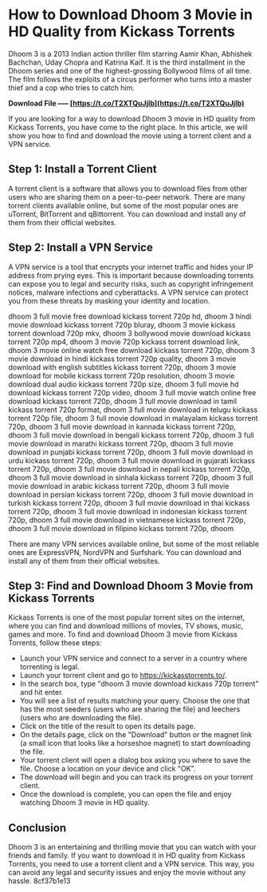 # How to Download Dhoom 3 Movie in HD Quality from Kickass Torrents
 
Dhoom 3 is a 2013 Indian action thriller film starring Aamir Khan, Abhishek Bachchan, Uday Chopra and Katrina Kaif. It is the third installment in the Dhoom series and one of the highest-grossing Bollywood films of all time. The film follows the exploits of a circus performer who turns into a master thief and a cop who tries to catch him.
 
**Download File ––– [https://t.co/T2XTQuJjIb](https://t.co/T2XTQuJjIb)**


 
If you are looking for a way to download Dhoom 3 movie in HD quality from Kickass Torrents, you have come to the right place. In this article, we will show you how to find and download the movie using a torrent client and a VPN service.
 
## Step 1: Install a Torrent Client
 
A torrent client is a software that allows you to download files from other users who are sharing them on a peer-to-peer network. There are many torrent clients available online, but some of the most popular ones are uTorrent, BitTorrent and qBittorrent. You can download and install any of them from their official websites.
 
## Step 2: Install a VPN Service
 
A VPN service is a tool that encrypts your internet traffic and hides your IP address from prying eyes. This is important because downloading torrents can expose you to legal and security risks, such as copyright infringement notices, malware infections and cyberattacks. A VPN service can protect you from these threats by masking your identity and location.
 
dhoom 3 full movie free download kickass torrent 720p hd,  dhoom 3 hindi movie download kickass torrent 720p bluray,  dhoom 3 movie kickass torrent download 720p mkv,  dhoom 3 bollywood movie download kickass torrent 720p mp4,  dhoom 3 movie 720p kickass torrent download link,  dhoom 3 movie online watch free download kickass torrent 720p,  dhoom 3 movie download in hindi kickass torrent 720p quality,  dhoom 3 movie download with english subtitles kickass torrent 720p,  dhoom 3 movie download for mobile kickass torrent 720p resolution,  dhoom 3 movie download dual audio kickass torrent 720p size,  dhoom 3 full movie hd download kickass torrent 720p video,  dhoom 3 full movie watch online free download kickass torrent 720p,  dhoom 3 full movie download in tamil kickass torrent 720p format,  dhoom 3 full movie download in telugu kickass torrent 720p file,  dhoom 3 full movie download in malayalam kickass torrent 720p,  dhoom 3 full movie download in kannada kickass torrent 720p,  dhoom 3 full movie download in bengali kickass torrent 720p,  dhoom 3 full movie download in marathi kickass torrent 720p,  dhoom 3 full movie download in punjabi kickass torrent 720p,  dhoom 3 full movie download in urdu kickass torrent 720p,  dhoom 3 full movie download in gujarati kickass torrent 720p,  dhoom 3 full movie download in nepali kickass torrent 720p,  dhoom 3 full movie download in sinhala kickass torrent 720p,  dhoom 3 full movie download in arabic kickass torrent 720p,  dhoom 3 full movie download in persian kickass torrent 720p,  dhoom 3 full movie download in turkish kickass torrent 720p,  dhoom 3 full movie download in thai kickass torrent 720p,  dhoom 3 full movie download in indonesian kickass torrent 720p,  dhoom 3 full movie download in vietnamese kickass torrent 720p,  dhoom 3 full movie download in filipino kickass torrent 720p,  dhoom
 
There are many VPN services available online, but some of the most reliable ones are ExpressVPN, NordVPN and Surfshark. You can download and install any of them from their official websites.
 
## Step 3: Find and Download Dhoom 3 Movie from Kickass Torrents
 
Kickass Torrents is one of the most popular torrent sites on the internet, where you can find and download millions of movies, TV shows, music, games and more. To find and download Dhoom 3 movie from Kickass Torrents, follow these steps:
 
- Launch your VPN service and connect to a server in a country where torrenting is legal.
- Launch your torrent client and go to https://kickasstorrents.to/.
- In the search box, type "dhoom 3 movie download kickass 720p torrent" and hit enter.
- You will see a list of results matching your query. Choose the one that has the most seeders (users who are sharing the file) and leechers (users who are downloading the file).
- Click on the title of the result to open its details page.
- On the details page, click on the "Download" button or the magnet link (a small icon that looks like a horseshoe magnet) to start downloading the file.
- Your torrent client will open a dialog box asking you where to save the file. Choose a location on your device and click "OK".
- The download will begin and you can track its progress on your torrent client.
- Once the download is complete, you can open the file and enjoy watching Dhoom 3 movie in HD quality.

## Conclusion
 
Dhoom 3 is an entertaining and thrilling movie that you can watch with your friends and family. If you want to download it in HD quality from Kickass Torrents, you need to use a torrent client and a VPN service. This way, you can avoid any legal and security issues and enjoy the movie without any hassle.
 8cf37b1e13
 
